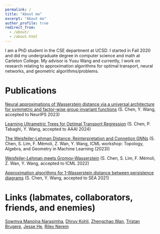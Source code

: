```yaml
---
permalink: /
title: "About me"
excerpt: "About me"
author_profile: true
redirect_from: 
  - /about/
  - /about.html
---
```


I am a PhD student in the CSE department at UCSD. I started in Fall 2020 and did my undergraduate degree in computer science and math at Carleton College. My advisor is Yusu Wang and currently, I work on research relating to approximation algorithms for optimal transport, neural networks, and geometric algorithms/problems. 

Publications
======
[Neural approximations of Wasserstein distance via a universal architecture for symmetric and factor-wise group invariant functions](https://arxiv.org/abs/2308.00273) (S. Chen, Y. Wang, accepted to NeurIPS 2023)

[Learning Ultrametric Trees for Optimal Transport Regression](https://arxiv.org/abs/2210.12288) (S. Chen, P. Tabaghi, Y. Wang, accepted to AAAI 2024)

[The Weisfeiler-Lehman Distance: Reinterpretation and Connetion GNNs](https://openreview.net/pdf?id=NT9uMRY2Wx) (S. Chen, S. Lim, F. Mémoli, Z. Wan, Y. Wang,  ICML workshop: Topology, Algebra, and Geometry in Machine Learning (2023))

[Weisfeiler-Lehman meets Gromov-Wasserstein](https://arxiv.org/abs/2202.02495) (S. Chen, S. Lim, F. Mémoli, Z. Wan, Y. Wang, accepted to ICML 2022)

[Approximation algorithms for 1-Wasserstein distance between persistence diagrams](https://arxiv.org/abs/2104.07710) (S. Chen, Y. Wang, accepted to SEA 2021)


Links (labmates, collaborators, friends, and enemies)
======
[Sowmya Manojna Narasimha](https://sowmyamanojna.github.io/), [Dhruv Kohli](https://chiggum.github.io/), [Zhengchao Wan](https://zhengchaow.github.io/), [Tristan Brugere](https://tristan.bruge.re/), [Jesse He](https://he-jesse.github.io/), [Riley Nerem](https://robertrileynerem.com/)
